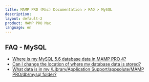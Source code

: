 ```yaml
---
title: MAMP PRO (Mac) Documentation > FAQ > MySQL
description: 
layout: default-2
product: MAMP PRO Mac
language: en
---
```


## FAQ - MySQL

- [Where is my MySQL 5.6 database data in MAMP PRO 4?](FAQ1/)
- [Can I change the location of where my database data is stored?](FAQ2/)
- [What data is in my /Library/Application Support/appsolute/MAMP PRO/db/mysql folder?](FAQ3/)
